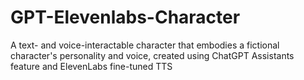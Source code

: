 # GPT-Elevenlabs-Character
A text- and voice-interactable character that embodies a fictional character's personality and voice, created using ChatGPT Assistants feature and ElevenLabs fine-tuned TTS

